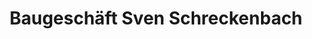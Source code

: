 ---
title: "Baugeschäft Sven Schreckenbach"
url: /klingenberg/baugeschaeft-sven-schreckenbach/
shop: Baustoffe
---